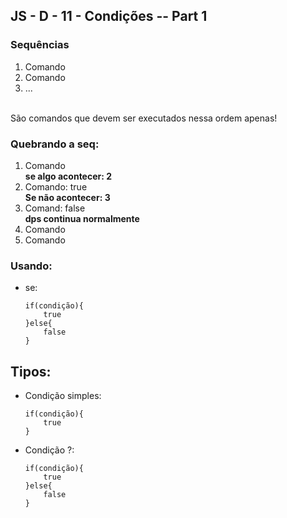 ## JS - D - 11 - Condições -- Part 1

### Sequências
 1. Comando
 2. Comando
 3. ...
 <br>
 São comandos que devem ser executados nessa ordem apenas!

### Quebrando a seq:
1. Comando <br>
**se algo acontecer: 2**
2. Comando: true <br>
**Se não acontecer: 3**
3. Comand: false <br>
**dps continua normalmente**
4. Comando
5. Comando 

### Usando:
* se: 
    ```` 
    if(condição){
        true
    }else{
        false
    }
    ````

## Tipos:

* Condição simples:
    ```` 
    if(condição){
        true
    }
    ````
* Condição ?:
    ```` 
    if(condição){
        true
    }else{
        false
    }
    ````